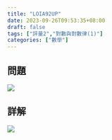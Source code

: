 ```yaml
---
title: "LOIA92UP"
date: 2023-09-26T09:53:35+08:00
draft: false
tags: ["評量2","對數與對數律(1)"]
categories: ["數學"]
---
```

<!--more-->

## 問題
<img src="/posts/solution/LOIA92UP-q.png">

## 詳解
<img src="/posts/solution/LOIA92UP-sol.png">
